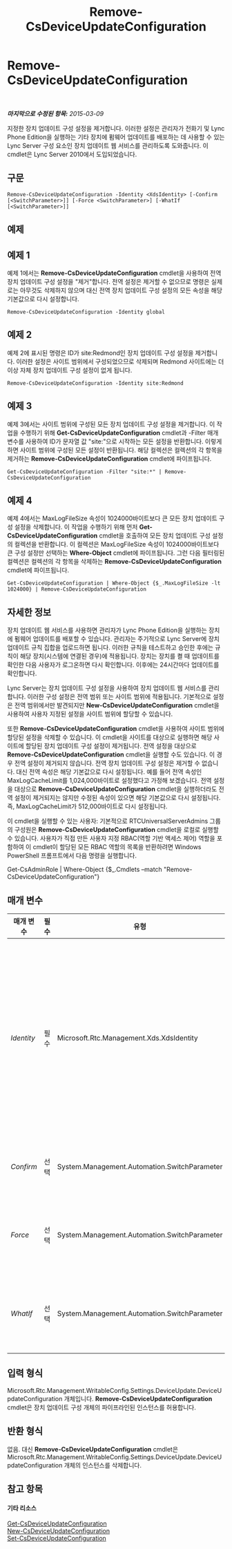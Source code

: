 ﻿---
title: Remove-CsDeviceUpdateConfiguration
TOCTitle: Remove-CsDeviceUpdateConfiguration
ms:assetid: 4335eb24-61a6-4e76-8242-edfd861d7d0b
ms:mtpsurl: https://technet.microsoft.com/ko-kr/library/Gg425933(v=OCS.15)
ms:contentKeyID: 49303463
ms.date: 08/10/2015
mtps_version: v=OCS.15
ms.translationtype: HT
---

# Remove-CsDeviceUpdateConfiguration

 

_**마지막으로 수정된 항목:** 2015-03-09_

지정한 장치 업데이트 구성 설정을 제거합니다. 이러한 설정은 관리자가 전화기 및 Lync Phone Edition을 실행하는 기타 장치에 펌웨어 업데이트를 배포하는 데 사용할 수 있는 Lync Server 구성 요소인 장치 업데이트 웹 서비스를 관리하도록 도와줍니다. 이 cmdlet은 Lync Server 2010에서 도입되었습니다.

## 구문

    Remove-CsDeviceUpdateConfiguration -Identity <XdsIdentity> [-Confirm [<SwitchParameter>]] [-Force <SwitchParameter>] [-WhatIf [<SwitchParameter>]]

## 예제

## 예제 1

예제 1에서는 **Remove-CsDeviceUpdateConfiguration** cmdlet을 사용하여 전역 장치 업데이트 구성 설정을 "제거"합니다. 전역 설정은 제거할 수 없으므로 명령은 실제로는 아무것도 삭제하지 않으며 대신 전역 장치 업데이트 구성 설정의 모든 속성을 해당 기본값으로 다시 설정합니다.

    Remove-CsDeviceUpdateConfiguration -Identity global

## 예제 2

예제 2에 표시된 명령은 ID가 site:Redmond인 장치 업데이트 구성 설정을 제거합니다. 이러한 설정은 사이트 범위에서 구성되었으므로 삭제되며 Redmond 사이트에는 더 이상 자체 장치 업데이트 구성 설정이 없게 됩니다.

    Remove-CsDeviceUpdateConfiguration -Identity site:Redmond

## 예제 3

예제 3에서는 사이트 범위에 구성된 모든 장치 업데이트 구성 설정을 제거합니다. 이 작업을 수행하기 위해 **Get-CsDeviceUpdateConfiguration** cmdlet과 -Filter 매개 변수를 사용하여 ID가 문자열 값 "site:"으로 시작하는 모든 설정을 반환합니다. 이렇게 하면 사이트 범위에 구성된 모든 설정이 반환됩니다. 해당 컬렉션은 컬렉션의 각 항목을 제거하는 **Remove-CsDeviceUpdateConfiguration** cmdlet에 파이프됩니다.

    Get-CsDeviceUpdateConfiguration -Filter "site:*" | Remove-CsDeviceUpdateConfiguration 

## 예제 4

예제 4에서는 MaxLogFileSize 속성이 1024000바이트보다 큰 모든 장치 업데이트 구성 설정을 삭제합니다. 이 작업을 수행하기 위해 먼저 **Get-CsDeviceUpdateConfiguration** cmdlet을 호출하여 모든 장치 업데이트 구성 설정의 컬렉션을 반환합니다. 이 컬렉션은 MaxLogFileSize 속성이 1024000바이트보다 큰 구성 설정만 선택하는 **Where-Object** cmdlet에 파이프됩니다. 그런 다음 필터링된 컬렉션은 컬렉션의 각 항목을 삭제하는 **Remove-CsDeviceUpdateConfiguration** cmdlet에 파이프됩니다.

    Get-CsDeviceUpdateConfiguration | Where-Object {$_.MaxLogFileSize -lt 1024000} | Remove-CsDeviceUpdateConfiguration

## 자세한 정보

장치 업데이트 웹 서비스를 사용하면 관리자가 Lync Phone Edition을 실행하는 장치에 펌웨어 업데이트를 배포할 수 있습니다. 관리자는 주기적으로 Lync Server에 장치 업데이트 규칙 집합을 업로드하면 됩니다. 이러한 규칙을 테스트하고 승인한 후에는 규칙이 해당 장치(시스템에 연결된 경우)에 적용됩니다. 장치는 장치를 켤 때 업데이트를 확인한 다음 사용자가 로그온하면 다시 확인합니다. 이후에는 24시간마다 업데이트를 확인합니다.

Lync Server는 장치 업데이트 구성 설정을 사용하여 장치 업데이트 웹 서비스를 관리합니다. 이러한 구성 설정은 전역 범위 또는 사이트 범위에 적용됩니다. 기본적으로 설정은 전역 범위에서만 발견되지만 **New-CsDeviceUpdateConfiguration** cmdlet을 사용하여 사용자 지정된 설정을 사이트 범위에 할당할 수 있습니다.

또한 **Remove-CsDeviceUpdateConfiguration** cmdlet을 사용하여 사이트 범위에 할당된 설정을 삭제할 수 있습니다. 이 cmdlet을 사이트를 대상으로 실행하면 해당 사이트에 할당된 장치 업데이트 구성 설정이 제거됩니다. 전역 설정을 대상으로 **Remove-CsDeviceUpdateConfiguration** cmdlet을 실행할 수도 있습니다. 이 경우 전역 설정이 제거되지 않습니다. 전역 장치 업데이트 구성 설정은 제거할 수 없습니다. 대신 전역 속성은 해당 기본값으로 다시 설정됩니다. 예를 들어 전역 속성인 MaxLogCacheLimit를 1,024,000바이트로 설정했다고 가정해 보겠습니다. 전역 설정을 대상으로 **Remove-CsDeviceUpdateConfiguration** cmdlet을 실행하더라도 전역 설정이 제거되지는 않지만 수정된 속성이 있으면 해당 기본값으로 다시 설정됩니다. 즉, MaxLogCacheLimit가 512,000바이트로 다시 설정됩니다.

이 cmdlet을 실행할 수 있는 사용자: 기본적으로 RTCUniversalServerAdmins 그룹의 구성원은 **Remove-CsDeviceUpdateConfiguration** cmdlet을 로컬로 실행할 수 있습니다. 사용자가 직접 만든 사용자 지정 RBAC(역할 기반 액세스 제어) 역할을 포함하여 이 cmdlet이 할당된 모든 RBAC 역할의 목록을 반환하려면 Windows PowerShell 프롬프트에서 다음 명령을 실행합니다.

Get-CsAdminRole | Where-Object {$\_.Cmdlets –match "Remove-CsDeviceUpdateConfiguration"}

## 매개 변수


<table>
<colgroup>
<col style="width: 25%" />
<col style="width: 25%" />
<col style="width: 25%" />
<col style="width: 25%" />
</colgroup>
<thead>
<tr class="header">
<th>매개 변수</th>
<th>필수</th>
<th>유형</th>
<th>설명</th>
</tr>
</thead>
<tbody>
<tr class="odd">
<td><p><em>Identity</em></p></td>
<td><p>필수</p></td>
<td><p>Microsoft.Rtc.Management.Xds.XdsIdentity</p></td>
<td><p>제거할 장치 업데이트 구성 설정의 ID를 지정합니다. 전역 설정을 참조하려면 -Identity global 구문을 사용합니다. 사이트 설정을 참조하려면 -Identity site:Redmond와 유사한 구문을 사용합니다. ID를 지정할 때는 와일드카드를 사용할 수 없습니다.</p></td>
</tr>
<tr class="even">
<td><p><em>Confirm</em></p></td>
<td><p>선택</p></td>
<td><p>System.Management.Automation.SwitchParameter</p></td>
<td><p>명령을 실행하기 전에 확인 메시지를 표시합니다.</p></td>
</tr>
<tr class="odd">
<td><p><em>Force</em></p></td>
<td><p>선택</p></td>
<td><p>System.Management.Automation.SwitchParameter</p></td>
<td><p>명령을 실행할 때 발생할 수 있는 심각하지 않은 오류 메시지를 표시하지 않습니다.</p></td>
</tr>
<tr class="even">
<td><p><em>WhatIf</em></p></td>
<td><p>선택</p></td>
<td><p>System.Management.Automation.SwitchParameter</p></td>
<td><p>명령을 실제로 실행하지 않고도 명령이 실행될 경우 발생할 수 있는 현상을 설명합니다.</p></td>
</tr>
</tbody>
</table>


## 입력 형식

Microsoft.Rtc.Management.WritableConfig.Settings.DeviceUpdate.DeviceUpdateConfiguration 개체입니다. **Remove-CsDeviceUpdateConfiguration** cmdlet은 장치 업데이트 구성 개체의 파이프라인된 인스턴스를 허용합니다.

## 반환 형식

없음. 대신 **Remove-CsDeviceUpdateConfiguration** cmdlet은 Microsoft.Rtc.Management.WritableConfig.Settings.DeviceUpdate.DeviceUpdateConfiguration 개체의 인스턴스를 삭제합니다.

## 참고 항목

#### 기타 리소스

[Get-CsDeviceUpdateConfiguration](get-csdeviceupdateconfiguration.md)  
[New-CsDeviceUpdateConfiguration](new-csdeviceupdateconfiguration.md)  
[Set-CsDeviceUpdateConfiguration](set-csdeviceupdateconfiguration.md)

